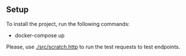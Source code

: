 ## Setup

To install the project, run the following commands:

- docker-compose up

Please, use [./src/scratch.http](./src/scratch.http) to run the test requests to test endpoints.